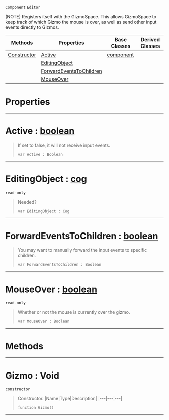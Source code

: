  `Component` `Editor`



(NOTE) Registers itself with the GizmoSpace. This allows GizmoSpace to keep track of which Gizmo the mouse is over, as well as send other input events directly to Gizmos.

|Methods|Properties|Base Classes|Derived Classes|
|---|---|---|---|
|[ Constructor](https://github.com/zeroengineteam/ZeroDocs/blob/master/code_reference/class_reference/gizmo.markdown#gizmo-void)|[ Active](https://github.com/zeroengineteam/ZeroDocs/blob/master/code_reference/class_reference/gizmo.markdown#active-zero-engine-docum)|[component](https://github.com/zeroengineteam/ZeroDocs/blob/master/code_reference/class_reference/component.markdown)| |
| |[ EditingObject](https://github.com/zeroengineteam/ZeroDocs/blob/master/code_reference/class_reference/gizmo.markdown#editingobject-zero-engin)| | |
| |[ ForwardEventsToChildren](https://github.com/zeroengineteam/ZeroDocs/blob/master/code_reference/class_reference/gizmo.markdown#forwardeventstochildren)| | |
| |[ MouseOver](https://github.com/zeroengineteam/ZeroDocs/blob/master/code_reference/class_reference/gizmo.markdown#mouseover-zero-engine-do)| | |


 #  Properties


---  
 #  Active : [boolean](https://github.com/zeroengineteam/ZeroDocs/blob/master/code_reference/zilch_base_types/boolean.markdown)

> If set to false, it will not receive input events.
> ``` lang=cpp, name=Zilch
> var Active : Boolean


---  
 #  EditingObject : [cog](https://github.com/zeroengineteam/ZeroDocs/blob/master/code_reference/class_reference/cog.markdown)

 `read-only`

> Needed?
> ``` lang=cpp, name=Zilch
> var EditingObject : Cog


---  
 #  ForwardEventsToChildren : [boolean](https://github.com/zeroengineteam/ZeroDocs/blob/master/code_reference/zilch_base_types/boolean.markdown)

> You may want to manually forward the input events to specific children.
> ``` lang=cpp, name=Zilch
> var ForwardEventsToChildren : Boolean


---  
 #  MouseOver : [boolean](https://github.com/zeroengineteam/ZeroDocs/blob/master/code_reference/zilch_base_types/boolean.markdown)

 `read-only`

> Whether or not the mouse is currently over the gizmo.
> ``` lang=cpp, name=Zilch
> var MouseOver : Boolean


---  
 #  Methods


---  
 #  Gizmo : Void

 `constructor`

> Constructor.
> |Name|Type|Description|
> |---|---|---|
> ``` lang=cpp, name=Zilch
> function Gizmo()
> ``` 


---  
 

 